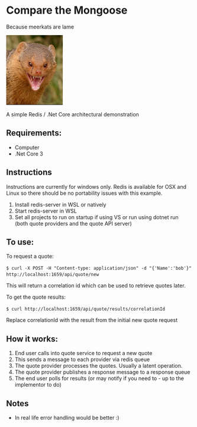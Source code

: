 # Compare the Mongoose 

Because meerkats are lame

![meerkats are lame](images/ctm.png)

A simple Redis / .Net Core architectural demonstration

## Requirements:

* Computer
* .Net Core 3

## Instructions

Instructions are currently for windows only. Redis is available for OSX and Linux so 
there should be no portability issues with this example.

1. Install redis-server in WSL or natively
2. Start redis-server in WSL 
3. Set all projects to run on startup if using VS or run using dotnet run (both quote providers and the quote API server)

## To use:

To request a quote:

`$ curl -X POST -H "Content-type: application/json" -d "{'Name':'bob'}" http://localhost:1659/api/quote/new`

This will return a correlation id which can be used to retrieve quotes later.

To get the quote results:

`$ curl http://localhost:1659/api/quote/results/correlationId`

Replace correlationId with the result from the initial new quote request

## How it works:

1. End user calls into quote service to request a new quote
2. This sends a message to each provider via redis queue
3. The quote provider processes the quotes. Usually a latent operation.
4. The quote provider publishes a response message to a response queue
5. The end user polls for results (or may notify if you need to - up to the implementor to do)

## Notes

* In real life error handling would be better :)